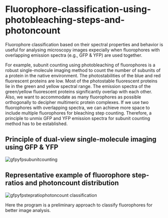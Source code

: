 # Fluorophore-classification-using-photobleaching-steps-and-photoncount

Fluorophore classification based on their spectral properties and behavior is useful for analysing microscopy images expecially when fluorophores with overlapping emission spectra (e.g., GFP & YFP) are used together.

For example, subunit counting using photobleaching of fluorophores is a robust single-molecule imaging method to count the number of subunits of a protein in the native environment. The photostabilities of the blue and red fluorescent proteins are low. Most of the photostable fluorescent proteins lie in the green and yellow spectral range. The emission spectra of the green/yellow fluorescent proteins significantly overlap with each other. Also, we want to accommodate as many fluorophores as possible orthogonally to decipher multimeric protein complexes. If we use two fluorophores with overlapping spectra, we can achieve more space to include multiple fluorophores for bleaching step counting. Therefore, a principle to unmix GFP and YFP emission spectra for subunit counting method has to be established.

## **Principle of dual-view single-molecule imaging using GFP & YFP** ##
![gfpyfpsubunitcounting](https://github.com/antaramukhopadhyay/Fluorophore-classification-using-photobleaching-steps-and-photoncount/assets/160405848/e951a381-1259-4131-abe1-123e64706cdf)

## **Representative example of fluorophore step-ratios and photoncount distribution** ##
![gfpyfpstepratiophotoncount classification](https://github.com/antaramukhopadhyay/Fluorophore-classification-using-photobleaching-steps-and-photoncount/assets/160405848/486e5917-3f23-4d3f-ba25-1337c9e9e5ed)


Here the program is a preliminary approach to classify fluorophores for better image analysis.
